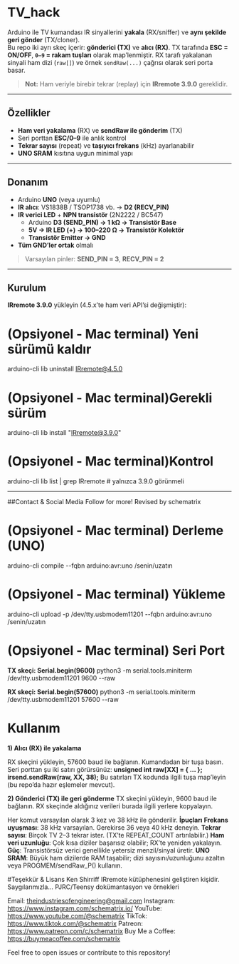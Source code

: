 
# TV_hack 

Arduino ile TV kumandası IR sinyallerini **yakala** (RX/sniffer) ve **aynı şekilde geri gönder** (TX/cloner).  
Bu repo iki ayrı skeç içerir: **gönderici (TX)** ve **alıcı (RX)**. TX tarafında **ESC = ON/OFF**, **`0–9` = rakam tuşları** olarak map’lenmiştir. RX tarafı yakalanan sinyali ham dizi (`raw[]`) ve örnek `sendRaw(...)` çağrısı olarak seri porta basar.

> **Not:** Ham veriyle birebir tekrar (replay) için **IRremote 3.9.0** gereklidir.

---

## Özellikler
- **Ham veri yakalama** (RX) ve **sendRaw ile gönderim** (TX)
- Seri porttan **ESC/0–9** ile anlık kontrol
- **Tekrar sayısı** (repeat) ve **taşıyıcı frekans** (kHz) ayarlanabilir
- **UNO SRAM** kısıtına uygun minimal yapı

---

## Donanım

- Arduino **UNO** (veya uyumlu)
- **IR alıcı**: VS1838B / TSOP1738 vb. → **D2 (RECV_PIN)**
- **IR verici LED** + **NPN transistör** (2N2222 / BC547)
  - Arduino **D3 (SEND_PIN) → 1 kΩ → Transistör Base**
  - **5V → IR LED (+) → 100–220 Ω → Transistör Kolektör**
  - **Transistör Emitter → GND**
- **Tüm GND’ler ortak** olmalı

> Varsayılan pinler: **SEND_PIN = 3**, **RECV_PIN = 2**

---

## Kurulum

**IRremote 3.9.0** yükleyin (4.5.x’te ham veri API’si değişmiştir):


# (Opsiyonel - Mac terminal) Yeni sürümü kaldır
arduino-cli lib uninstall IRremote@4.5.0

# (Opsiyonel - Mac terminal)Gerekli sürüm
arduino-cli lib install "IRremote@3.9.0"

# (Opsiyonel - Mac terminal)Kontrol
arduino-cli lib list | grep IRremote   # yalnızca 3.9.0 görünmeli

---
##Contact & Social Media
Follow for more!
Revised by schematrix

# (Opsiyonel - Mac terminal) Derleme (UNO)
arduino-cli compile --fqbn arduino:avr:uno /senin/uzatın

# (Opsiyonel - Mac terminal) Yükleme
arduino-cli upload -p /dev/tty.usbmodem11201 --fqbn arduino:avr:uno /senin/uzatın

# (Opsiyonel - Mac terminal) Seri Port
**TX skeçi: Serial.begin(9600)**
python3 -m serial.tools.miniterm /dev/tty.usbmodem11201 9600 --raw

**RX skeçi: Serial.begin(57600)**
python3 -m serial.tools.miniterm /dev/tty.usbmodem11201 57600 --raw

# Kullanım

**1) Alıcı (RX) ile yakalama**

RX skeçini yükleyin, 57600 baud ile bağlanın.
Kumandadan bir tuşa basın.
Seri porttan şu iki satırı görürsünüz:
**unsigned int raw[XX] = { ... };**
**irsend.sendRaw(raw, XX, 38);**
Bu satırları TX kodunda ilgili tuşa map’leyin (bu repo’da hazır eşlemeler mevcut).

**2) Gönderici (TX) ile geri gönderme**
TX skeçini yükleyin, 9600 baud ile bağlanın.
RX skeçinde aldığınız verileri burada ilgili yerlere kopyalayın.

Her komut varsayılan olarak 3 kez ve 38 kHz ile gönderilir.
**İpuçları**
**Frekans uyuşması**: 38 kHz varsayılan. Gerekirse 36 veya 40 kHz deneyin.
**Tekrar sayısı**: Birçok TV 2–3 tekrar ister. (TX’te REPEAT_COUNT artırılabilir.)
**Ham veri uzunluğu**: Çok kısa diziler başarısız olabilir; RX’te yeniden yakalayın.
**Güç**: Transistörsüz verici genellikle yetersiz menzil/sinyal üretir.
**UNO SRAM**: Büyük ham dizilerde RAM taşabilir; dizi sayısını/uzunluğunu azaltın veya PROGMEM/sendRaw_P() kullanın.

#Teşekkür & Lisans
Ken Shirriff IRremote kütüphenesini geliştiren kişidir. Saygılarımızla...
PJRC/Teensy dokümantasyon ve örnekleri

Email: theindustriesofengineering@gmail.com
Instagram: https://www.instagram.com/schematrix.io/
YouTube: https://www.youtube.com/@schematrix
TikTok: https://www.tiktok.com/@schematrix
Patreon: https://www.patreon.com/c/schematrix
Buy Me a Coffee: https://buymeacoffee.com/schematrix

Feel free to open issues or contribute to this repository!



